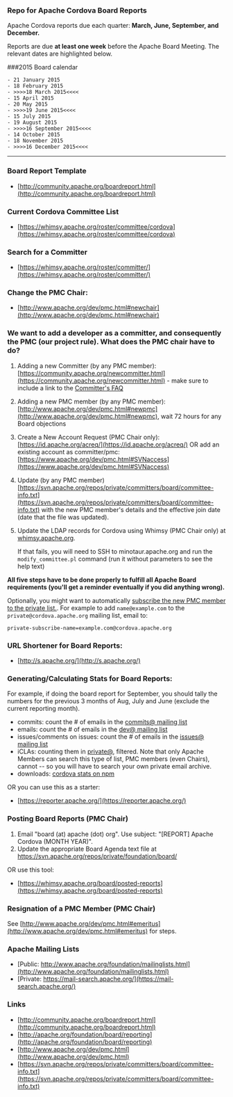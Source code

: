 ### Repo for Apache Cordova Board Reports

Apache Cordova reports due each quarter: **March, June, September, and December.**


Reports are due **at least one week** before the Apache Board Meeting. The relevant dates are highlighted below.

###2015 Board calendar

    - 21 January 2015
    - 18 February 2015
    - >>>>18 March 2015<<<<
    - 15 April 2015
    - 20 May 2015
    - >>>>19 June 2015<<<<
    - 15 July 2015
    - 19 August 2015
    - >>>>16 September 2015<<<<
    - 14 October 2015
    - 18 November 2015
    - >>>>16 December 2015<<<<

---

### Board Report Template

- [http://community.apache.org/boardreport.html](http://community.apache.org/boardreport.html)

### Current Cordova Committee List

- [https://whimsy.apache.org/roster/committee/cordova](https://whimsy.apache.org/roster/committee/cordova)

### Search for a Committer

- [https://whimsy.apache.org/roster/committer/](https://whimsy.apache.org/roster/committer/)
 
### Change the PMC Chair:

- [http://www.apache.org/dev/pmc.html#newchair](http://www.apache.org/dev/pmc.html#newchair)

### We want to add a developer as a committer, and consequently the PMC (our project rule). What does the PMC chair have to do?

1. Adding a new Committer (by any PMC member): [https://community.apache.org/newcommitter.html](https://community.apache.org/newcommitter.html) - make sure to include a link to the [Committer's FAQ](www.apache.org/dev/committers.html)
2. Adding a new PMC member (by any PMC member): [http://www.apache.org/dev/pmc.html#newpmc](http://www.apache.org/dev/pmc.html#newpmc), wait 72 hours for any Board objections
3. Create a New Account Request (PMC Chair only): [https://id.apache.org/acreq/](https://id.apache.org/acreq/) OR add an existing account as committer/pmc: [https://www.apache.org/dev/pmc.html#SVNaccess](https://www.apache.org/dev/pmc.html#SVNaccess)
4. Update (by any PMC member) [https://svn.apache.org/repos/private/committers/board/committee-info.txt](https://svn.apache.org/repos/private/committers/board/committee-info.txt) with the new PMC member's details and the effective join date (date that the file was updated).
5. Update the LDAP records for Cordova using Whimsy (PMC Chair only) at [whimsy.apache.org](https://whimsy.apache.org/roster/committee/cordova).

    If that fails, you will need to SSH to minotaur.apache.org and run the `modify_committee.pl` command (run it without parameters to see the help text)

**All five steps have to be done properly to fulfill all Apache Board requirements (you'll get a reminder eventually if you did anything wrong).**

Optionally, you might want to automatically [ subscribe the new PMC member to the private list.](http://untroubled.org/ezmlm/manual/Remote-Administration.html). For example to add `name@example.com` to the `private@cordova.apache.org` mailing list, email to:

    private-subscribe-name=example.com@cordova.apache.org

### URL Shortener for Board Reports:

- [http://s.apache.org/](http://s.apache.org/)

### Generating/Calculating Stats for Board Reports:

For example, if doing the board report for September, you should tally the numbers for the previous 3 months of Aug, July and June (exclude the current reporting month).

- commits: count the # of emails in the [commits@ mailing list](https://mail-archives.apache.org/mod_mbox/cordova-commits/)
- emails: count the # of emails in the [dev@ mailing list](https://mail-archives.apache.org/mod_mbox/cordova-dev/)
- issues/comments on issues: count the # of emails in the [issues@ mailing list](https://mail-archives.apache.org/mod_mbox/cordova-issues/)
- iCLAs: counting them in [private@](https://mail-search.apache.org/pmc/private-arch/cordova-private/), filtered. Note that only Apache Members can search this type of list, PMC members (even Chairs), cannot -- so you will have to search your own private email archive.
- downloads: [cordova stats on npm](http://npm-stat.com/charts.html?package=cordova)

OR you can use this as a starter:

- [https://reporter.apache.org/](https://reporter.apache.org/)

### Posting Board Reports (PMC Chair)

1. Email "board (at) apache (dot) org". Use subject: "[REPORT] Apache Cordova (MONTH YEAR)".
2. Update the appropriate Board Agenda text file at https://svn.apache.org/repos/private/foundation/board/

OR use this tool:

- [https://whimsy.apache.org/board/posted-reports](https://whimsy.apache.org/board/posted-reports)

### Resignation of a PMC Member (PMC Chair)

See [http://www.apache.org/dev/pmc.html#emeritus](http://www.apache.org/dev/pmc.html#emeritus) for steps.

### Apache Mailing Lists

- [Public: http://www.apache.org/foundation/mailinglists.html](http://www.apache.org/foundation/mailinglists.html)
- [Private: https://mail-search.apache.org/](https://mail-search.apache.org/)

### Links

- [http://community.apache.org/boardreport.html](http://community.apache.org/boardreport.html)
- [http://apache.org/foundation/board/reporting](http://apache.org/foundation/board/reporting)
- [http://www.apache.org/dev/pmc.html](http://www.apache.org/dev/pmc.html)
- [https://svn.apache.org/repos/private/committers/board/committee-info.txt](https://svn.apache.org/repos/private/committers/board/committee-info.txt)


